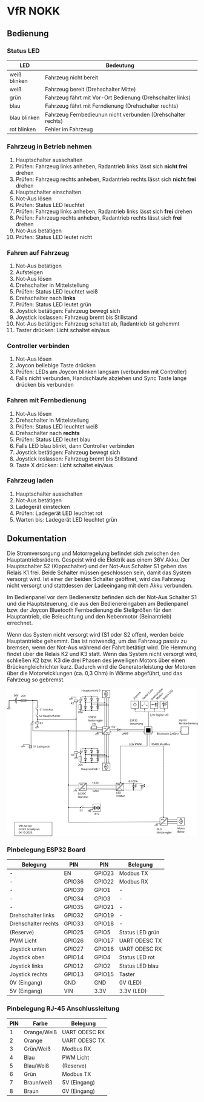 # VfR NOKK

## Bedienung

### Status LED

| LED | Bedeutung |
| --- | --- |
| weiß blinken | Fahrzeug nicht bereit |
| weiß | Fahrzeug bereit (Drehschalter Mitte) |
| grün | Fahrzeug fährt mit Vor-Ort Bedienung (Drehschalter links) |
| blau | Fahrzeug fährt mit Ferndienung (Drehschalter rechts) |
| blau blinken | Fahrzeug Fernbedieunun nicht verbunden (Drehschalter rechts) |
| rot blinken | Fehler im Fahrzeug |

### Fahrzeug in Betrieb nehmen

1. Hauptschalter ausschalten
2. Prüfen: Fahrzeug links anheben, Radantrieb links lässt sich **nicht frei** drehen
3. Prüfen: Fahrzeug rechts anheben, Radantrieb rechts lässt sich **nicht frei** drehen
4. Hauptschalter einschalten
5. Not-Aus lösen
6. Prüfen: Status LED leuchtet
7. Prüfen: Fahrzeug links anheben, Radantrieb links lässt sich **frei** drehen
8. Prüfen: Fahrzeug rechts anheben, Radantrieb rechts lässt sich **frei** drehen
9. Not-Aus betätigen
10. Prüfen: Status LED leutet nicht

### Fahren auf Fahrzeug

1. Not-Aus betätigen
2. Aufsteigen
3. Not-Aus lösen
4. Drehschalter in Mittelstellung
5. Prüfen: Status LED leuchtet weiß
6. Drehschalter nach **links**
7. Prüfen: Status LED leutet grün
8. Joystick betätigen: Fahrzeug bewegt sich
9. Joystick loslassen: Fahrzeug bremt bis Stillstand
10. Not-Aus betätigen: Fahrzeug schaltet ab, Radantrieb ist gehemmt
11. Taster drücken: Licht schaltet ein/aus

### Controller verbinden

1. Not-Aus lösen
2. Joycon beliebige Taste drücken
3. Prüfen: LEDs am Joycon blinken langsam (verbunden mit Controller)
4. Falls nicht verbunden, Handschlaufe abziehen und Sync Taste lange drücken bis verbunden

### Fahren mit Fernbedienung

1. Not-Aus lösen
2. Drehschalter in Mittelstellung
3. Prüfen: Status LED leuchtet weiß
4. Drehschalter nach **rechts**
5. Prüfen: Status LED leutet blau
6. Falls LED blau blinkt, dann Controller verbinden
7. Joystick betätigen: Fahrzeug bewegt sich
8. Joystick loslassen: Fahrzeug bremt bis Stillstand
9. Taste X drücken: Licht schaltet ein/aus

### Fahrzeug laden

1. Hauptschalter ausschalten
2. Not-Aus betätigen
3. Ladegerät einstecken
4. Prüfen: Ladegerät LED leuchtet rot
5. Warten bis: Ladegerät LED leuchtet grün

## Dokumentation

Die Stromversorgung und Motorregelung befindet sich zwischen den Hauptantriebsrädern. Gespeist wird die Elektrik aus einem 36V Akku. Der Hauptschalter S2 (Kippschalter) und der Not-Aus Schalter S1 geben das Relais K1 frei. Beide Schalter müssen geschlossen sein, damit das System versorgt wird. Ist einer der beiden Schalter geöffnet, wird das Fahrzeug nicht versorgt und stattdessen der Ladeeingang mit dem Akku verbunden.

Im Bedienpanel vor dem Bedienersitz befinden sich der Not-Aus Schalter S1 und die Hauptsteuerung, die aus den Bedienereingaben am Bedienpanel bzw. der Joycon Bluetooth Fernbedienung die Stellgrößen für den Hauptantrieb, die Beleuchtung und den Nebenmotor (Beinantrieb) errechnet.

Wenn das System nicht versorgt wird (S1 oder S2 offen), werden beide Hauptantriebe gehemmt. Das ist notwendig, um das Fahrzeug passiv zu bremsen, wenn der Not-Aus während der Fahrt betätigt wird. Die Hemmung findet über die Relais K2 und K3 statt. Wenn das System nicht versorgt wird, schließen K2 bzw. K3 die drei Phasen des jeweiligen Motors über einen Brückengleichrichter kurz. Dadurch wird die Generatorleistung der Motoren über die Motorwicklungen (ca. 0,3 Ohm) in Wärme abgeführt, und das Fahrzeug so gebremst.

![Schaltplan](/doc/schaltplan.png)

### Pinbelegung ESP32 Board

| Belegung  | PIN       |       | PIN           | Belegung  |
| ---       | ---       | ---   | ---           | ---       |
| -         | EN        |       | GPIO23        | Modbus TX |
| -         | GPIO36    |       | GPIO22        | Modbus RX |
| -         | GPIO39    |       | GPIO1         | - |
| -         | GPIO34    |       | GPIO3         | - |
| -         | GPIO35    |       | GPIO21        | - |
| Drehschalter links    | GPIO32 |  | GPIO19        | - |
| Drehschalter rechts   | GPIO33 |  | GPIO18        | - |
| (Reserve)         | GPIO25 |  | GPIO5         | Status LED grün |
| PWM Licht         | GPIO26 |  | GPIO17        | UART ODESC TX |
| Joystick unten    | GPIO27 |  | GPIO16        | UART ODESC RX |
| Joystick oben     | GPIO14 |  | GPIO4         | Status LED rot |
| Joystick links    | GPIO12 |  | GPIO2         | Status LED blau |
| Joystick rechts   | GPIO13 |  | GPIO15        | Taster |
| 0V (Eingang)      | GND    |  | GND           | 0V (LED) |
| 5V (Eingang)      | VIN    |  | 3.3V          | 3.3V (LED) |

### Pinbelegung RJ-45 Anschlussleitung

| PIN | Farbe | Belegung |
| --- | --- | --- |
| 1 | Orange/Weiß | UART ODESC RX |
| 2 | Orange | UART ODESC TX |
| 3 | Grün/Weiß | Modbus RX |
| 4 | Blau | PWM Licht |
| 5 | Blau/Weiß | (Reserve) |
| 6 | Grün | Modbus TX |
| 7 | Braun/weiß | 5V (Eingang) |
| 8 | Braun | 0V (Eingang) |
